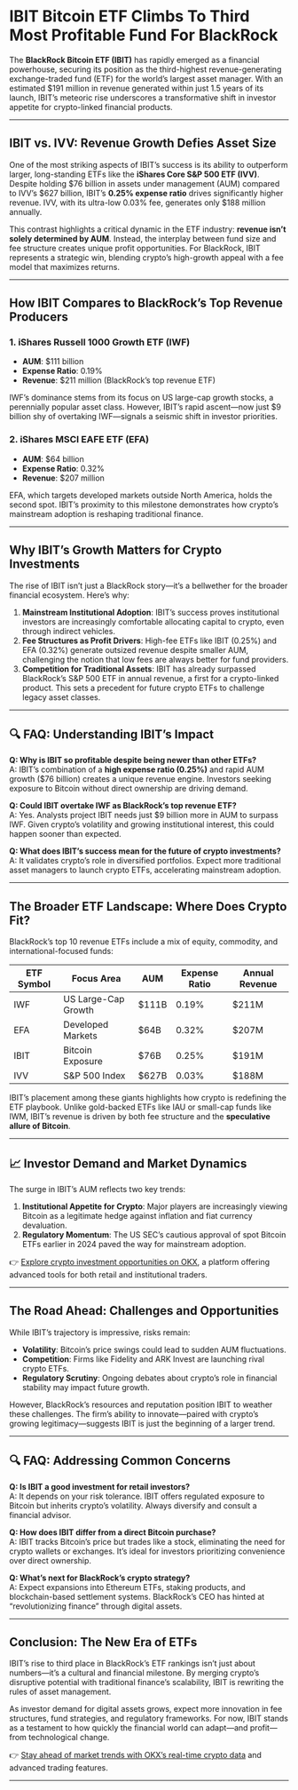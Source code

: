 # IBIT Bitcoin ETF Climbs To Third Most Profitable Fund For BlackRock  

The **BlackRock Bitcoin ETF (IBIT)** has rapidly emerged as a financial powerhouse, securing its position as the third-highest revenue-generating exchange-traded fund (ETF) for the world’s largest asset manager. With an estimated $191 million in revenue generated within just 1.5 years of its launch, IBIT’s meteoric rise underscores a transformative shift in investor appetite for crypto-linked financial products.  

---

## IBIT vs. IVV: Revenue Growth Defies Asset Size  

One of the most striking aspects of IBIT’s success is its ability to outperform larger, long-standing ETFs like the **iShares Core S&P 500 ETF (IVV)**. Despite holding $76 billion in assets under management (AUM) compared to IVV’s $627 billion, IBIT’s **0.25% expense ratio** drives significantly higher revenue. IVV, with its ultra-low 0.03% fee, generates only $188 million annually.  

This contrast highlights a critical dynamic in the ETF industry: **revenue isn’t solely determined by AUM**. Instead, the interplay between fund size and fee structure creates unique profit opportunities. For BlackRock, IBIT represents a strategic win, blending crypto’s high-growth appeal with a fee model that maximizes returns.  

---

## How IBIT Compares to BlackRock’s Top Revenue Producers  

### 1. **iShares Russell 1000 Growth ETF (IWF)**  
   - **AUM**: $111 billion  
   - **Expense Ratio**: 0.19%  
   - **Revenue**: $211 million (BlackRock’s top revenue ETF)  

IWF’s dominance stems from its focus on US large-cap growth stocks, a perennially popular asset class. However, IBIT’s rapid ascent—now just $9 billion shy of overtaking IWF—signals a seismic shift in investor priorities.  

### 2. **iShares MSCI EAFE ETF (EFA)**  
   - **AUM**: $64 billion  
   - **Expense Ratio**: 0.32%  
   - **Revenue**: $207 million  

EFA, which targets developed markets outside North America, holds the second spot. IBIT’s proximity to this milestone demonstrates how crypto’s mainstream adoption is reshaping traditional finance.  

---

## Why IBIT’s Growth Matters for Crypto Investments  

The rise of IBIT isn’t just a BlackRock story—it’s a bellwether for the broader financial ecosystem. Here’s why:  

1. **Mainstream Institutional Adoption**: IBIT’s success proves institutional investors are increasingly comfortable allocating capital to crypto, even through indirect vehicles.  
2. **Fee Structures as Profit Drivers**: High-fee ETFs like IBIT (0.25%) and EFA (0.32%) generate outsized revenue despite smaller AUM, challenging the notion that low fees are always better for fund providers.  
3. **Competition for Traditional Assets**: IBIT has already surpassed BlackRock’s S&P 500 ETF in annual revenue, a first for a crypto-linked product. This sets a precedent for future crypto ETFs to challenge legacy asset classes.  

---

## 🔍 FAQ: Understanding IBIT’s Impact  

**Q: Why is IBIT so profitable despite being newer than other ETFs?**  
A: IBIT’s combination of a **high expense ratio (0.25%)** and rapid AUM growth ($76 billion) creates a unique revenue engine. Investors seeking exposure to Bitcoin without direct ownership are driving demand.  

**Q: Could IBIT overtake IWF as BlackRock’s top revenue ETF?**  
A: Yes. Analysts project IBIT needs just $9 billion more in AUM to surpass IWF. Given crypto’s volatility and growing institutional interest, this could happen sooner than expected.  

**Q: What does IBIT’s success mean for the future of crypto investments?**  
A: It validates crypto’s role in diversified portfolios. Expect more traditional asset managers to launch crypto ETFs, accelerating mainstream adoption.  

---

## The Broader ETF Landscape: Where Does Crypto Fit?  

BlackRock’s top 10 revenue ETFs include a mix of equity, commodity, and international-focused funds:  

| ETF Symbol | Focus Area               | AUM       | Expense Ratio | Annual Revenue |  
|------------|--------------------------|-----------|---------------|----------------|  
| IWF        | US Large-Cap Growth      | $111B     | 0.19%         | $211M          |  
| EFA        | Developed Markets        | $64B      | 0.32%         | $207M          |  
| IBIT       | Bitcoin Exposure         | $76B      | 0.25%         | $191M          |  
| IVV        | S&P 500 Index            | $627B     | 0.03%         | $188M          |  

IBIT’s placement among these giants highlights how crypto is redefining the ETF playbook. Unlike gold-backed ETFs like IAU or small-cap funds like IWM, IBIT’s revenue is driven by both fee structure and the **speculative allure of Bitcoin**.  

---

## 📈 Investor Demand and Market Dynamics  

The surge in IBIT’s AUM reflects two key trends:  
1. **Institutional Appetite for Crypto**: Major players are increasingly viewing Bitcoin as a legitimate hedge against inflation and fiat currency devaluation.  
2. **Regulatory Momentum**: The US SEC’s cautious approval of spot Bitcoin ETFs earlier in 2024 paved the way for mainstream adoption.  

👉 [Explore crypto investment opportunities on OKX](https://bit.ly/okx-bonus), a platform offering advanced tools for both retail and institutional traders.  

---

## The Road Ahead: Challenges and Opportunities  

While IBIT’s trajectory is impressive, risks remain:  
- **Volatility**: Bitcoin’s price swings could lead to sudden AUM fluctuations.  
- **Competition**: Firms like Fidelity and ARK Invest are launching rival crypto ETFs.  
- **Regulatory Scrutiny**: Ongoing debates about crypto’s role in financial stability may impact future growth.  

However, BlackRock’s resources and reputation position IBIT to weather these challenges. The firm’s ability to innovate—paired with crypto’s growing legitimacy—suggests IBIT is just the beginning of a larger trend.  

---

## 🔍 FAQ: Addressing Common Concerns  

**Q: Is IBIT a good investment for retail investors?**  
A: It depends on your risk tolerance. IBIT offers regulated exposure to Bitcoin but inherits crypto’s volatility. Always diversify and consult a financial advisor.  

**Q: How does IBIT differ from a direct Bitcoin purchase?**  
A: IBIT tracks Bitcoin’s price but trades like a stock, eliminating the need for crypto wallets or exchanges. It’s ideal for investors prioritizing convenience over direct ownership.  

**Q: What’s next for BlackRock’s crypto strategy?**  
A: Expect expansions into Ethereum ETFs, staking products, and blockchain-based settlement systems. BlackRock’s CEO has hinted at “revolutionizing finance” through digital assets.  

---

## Conclusion: The New Era of ETFs  

IBIT’s rise to third place in BlackRock’s ETF rankings isn’t just about numbers—it’s a cultural and financial milestone. By merging crypto’s disruptive potential with traditional finance’s scalability, IBIT is rewriting the rules of asset management.  

As investor demand for digital assets grows, expect more innovation in fee structures, fund strategies, and regulatory frameworks. For now, IBIT stands as a testament to how quickly the financial world can adapt—and profit—from technological change.  

👉 [Stay ahead of market trends with OKX’s real-time crypto data](https://bit.ly/okx-bonus) and advanced trading features.  

--- 
